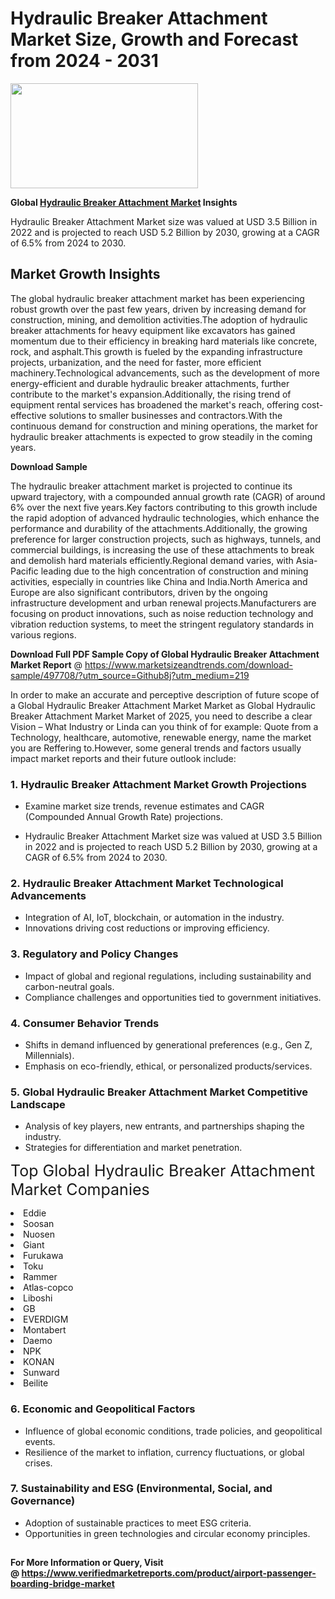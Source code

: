 <H1>Hydraulic Breaker Attachment Market Size, Growth and Forecast from 2024 - 2031</H1><img class="aligncenter size-medium wp-image-584254" src="https://thirdeyenews.in/wp-content/uploads/2024/09/Global-Market-Research-300x168.jpeg" alt="" width="300" height="168" /><p><strong>Global&nbsp;<a href="https://www.marketsizeandtrends.com/download-sample/497708/?utm_source=Github8j?utm_medium=219">Hydraulic Breaker Attachment Market</a> Insights</strong></p><p>Hydraulic Breaker Attachment Market size was valued at USD 3.5 Billion in 2022 and is projected to reach USD 5.2 Billion by 2030, growing at a CAGR of 6.5% from 2024 to 2030.</p><p><h2>Market Growth Insights</h2> <p>The global hydraulic breaker attachment market has been experiencing robust growth over the past few years, driven by increasing demand for construction, mining, and demolition activities.The adoption of hydraulic breaker attachments for heavy equipment like excavators has gained momentum due to their efficiency in breaking hard materials like concrete, rock, and asphalt.This growth is fueled by the expanding infrastructure projects, urbanization, and the need for faster, more efficient machinery.Technological advancements, such as the development of more energy-efficient and durable hydraulic breaker attachments, further contribute to the market's expansion.Additionally, the rising trend of equipment rental services has broadened the market's reach, offering cost-effective solutions to smaller businesses and contractors.With the continuous demand for construction and mining operations, the market for hydraulic breaker attachments is expected to grow steadily in the coming years.</p> <p><strong>Download Sample</strong></p> <p>The hydraulic breaker attachment market is projected to continue its upward trajectory, with a compounded annual growth rate (CAGR) of around 6% over the next five years.Key factors contributing to this growth include the rapid adoption of advanced hydraulic technologies, which enhance the performance and durability of the attachments.Additionally, the growing preference for larger construction projects, such as highways, tunnels, and commercial buildings, is increasing the use of these attachments to break and demolish hard materials efficiently.Regional demand varies, with Asia-Pacific leading due to the high concentration of construction and mining activities, especially in countries like China and India.North America and Europe are also significant contributors, driven by the ongoing infrastructure development and urban renewal projects.Manufacturers are focusing on product innovations, such as noise reduction technology and vibration reduction systems, to meet the stringent regulatory standards in various regions.</p> <p><span class=""><strong>Download Full PDF Sample Copy of Global Hydraulic Breaker Attachment Market Report</strong> @ <a href="https://www.marketsizeandtrends.com/download-sample/497708/?utm_source=Github8j?utm_medium=219" target="_blank">https://www.marketsizeandtrends.com/download-sample/497708/?utm_source=Github8j?utm_medium=219</a></span></p><p>In order to make an accurate and perceptive description of future scope of a Global&nbsp;Hydraulic Breaker Attachment Market Market as Global&nbsp;Hydraulic Breaker Attachment Market Market of 2025, you need to describe a clear Vision &ndash; What Industry or Linda can you think of for example: Quote from a Technology, healthcare, automotive, renewable energy, name the market you are Reffering to.However, some general trends and factors usually impact market reports and their future outlook include:</p><h3>1.&nbsp;<strong>Hydraulic Breaker Attachment Market Growth Projections</strong></h3><ul><li>Examine market size trends, revenue estimates and CAGR (Compounded Annual Growth Rate) projections.</li><li><p>Hydraulic Breaker Attachment Market size was valued at USD 3.5 Billion in 2022 and is projected to reach USD 5.2 Billion by 2030, growing at a CAGR of 6.5% from 2024 to 2030.</p></li></ul><h3>2.&nbsp;<strong>Hydraulic Breaker Attachment Market Technological Advancements</strong></h3><ul><li>Integration of AI, IoT, blockchain, or automation in the industry.</li><li>Innovations driving cost reductions or improving efficiency.</li></ul><h3>3.&nbsp;<strong>Regulatory and Policy Changes</strong></h3><ul><li>Impact of global and regional regulations, including sustainability and carbon-neutral goals.</li><li>Compliance challenges and opportunities tied to government initiatives.</li></ul><h3>4.&nbsp;<strong>Consumer Behavior Trends</strong></h3><ul><li>Shifts in demand influenced by generational preferences (e.g., Gen Z, Millennials).</li><li>Emphasis on eco-friendly, ethical, or personalized products/services.</li></ul><h3>5.&nbsp;<strong>Global Hydraulic Breaker Attachment Market Competitive Landscape</strong></h3><ul><li>Analysis of key players, new entrants, and partnerships shaping the industry.</li><li>Strategies for differentiation and market penetration.</li></ul><p data-pm-slice="1 1 []"><span style="color: inherit; font-family: inherit; font-size: 25px;">Top Global Hydraulic Breaker Attachment Market Companies</span></p><div class="" data-test-id=""><p><li>Eddie</li><li> Soosan</li><li> Nuosen</li><li> Giant</li><li> Furukawa</li><li> Toku</li><li> Rammer</li><li> Atlas-copco</li><li> Liboshi</li><li> GB</li><li> EVERDIGM</li><li> Montabert</li><li> Daemo</li><li> NPK</li><li> KONAN</li><li> Sunward</li><li> Beilite</li></p></div><h3>6.&nbsp;<strong>Economic and Geopolitical Factors</strong></h3><ul><li>Influence of global economic conditions, trade policies, and geopolitical events.</li><li>Resilience of the market to inflation, currency fluctuations, or global crises.</li></ul><h3>7.&nbsp;<strong>Sustainability and ESG (Environmental, Social, and Governance)</strong></h3><ul><li>Adoption of sustainable practices to meet ESG criteria.</li><li>Opportunities in green technologies and circular economy principles.</li></ul><h2><strong style="font-size: 14px;">For More Information or Query, Visit @&nbsp;</strong><a style="background-color: #ffffff; font-size: 14px;" href="https://www.marketsizeandtrends.com/report/hydraulic-breaker-attachment-market/" target="_blank">https://www.verifiedmarketreports.com/product/airport-passenger-boarding-bridge-market</a></h2>